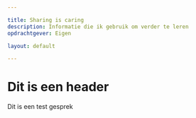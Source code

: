 ```yaml
--- 

title: Sharing is caring
description: Informatie die ik gebruik om verder te leren 
opdrachtgever: Eigen

layout: default

---
```


# Dit is een header

Dit is een test gesprek



